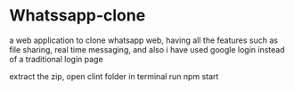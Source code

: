 # Whatssapp-clone
a web application to clone whatsapp web, having all the features such as file sharing, real time messaging, and also i have used google login instead of a traditional login page

extract the zip, open clint folder in terminal 
run npm start
